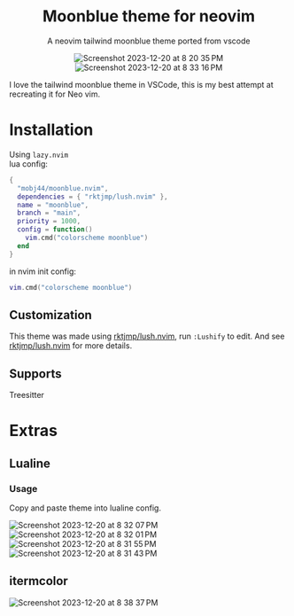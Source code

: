 <div align="center">
  
# Moonblue theme for neovim  
A neovim tailwind moonblue theme ported from vscode

![Screenshot 2023-12-20 at 8 20 35 PM](https://github.com/mobj44/moonblue/assets/95835461/15ed463b-b945-4f0b-94d4-7ecdfd959f14)
![Screenshot 2023-12-20 at 8 33 16 PM](https://github.com/mobj44/moonblue/assets/95835461/c4a18e91-cbf8-4c67-9c9f-0d0f2cdb992e)

</div>

I love the tailwind moonblue theme in VSCode, this is my best attempt at recreating it for Neo vim. 

# Installation

Using `lazy.nvim`  
lua config:
```lua
{
  "mobj44/moonblue.nvim",
  dependencies = { "rktjmp/lush.nvim" },
  name = "moonblue",
  branch = "main",
  priority = 1000,
  config = function()
    vim.cmd("colorscheme moonblue")
  end
}
```
in nvim init config:
```lua
vim.cmd("colorscheme moonblue")
```

## Customization
This theme was made using [rktjmp/lush.nvim](https://github.com/rktjmp/lush.nvim), run `:Lushify` to edit. And see [rktjmp/lush.nvim](https://github.com/rktjmp/lush.nvim) for more details. 

## Supports 
Treesitter 

# Extras
## Lualine
### Usage
Copy and paste theme into lualine config.

![Screenshot 2023-12-20 at 8 32 07 PM](https://github.com/mobj44/moonblue/assets/95835461/550d3d6a-c7d8-415b-ad90-e35c96946a1f)
![Screenshot 2023-12-20 at 8 32 01 PM](https://github.com/mobj44/moonblue/assets/95835461/fdda5561-2a50-4243-a303-8a1c9f1cfc31)
![Screenshot 2023-12-20 at 8 31 55 PM](https://github.com/mobj44/moonblue/assets/95835461/2f21363f-7e78-4482-bfac-e6446c2baaa4)
![Screenshot 2023-12-20 at 8 31 43 PM](https://github.com/mobj44/moonblue/assets/95835461/ca60a5d3-f557-49f5-b8fa-d49e00950c46)

## itermcolor
![Screenshot 2023-12-20 at 8 38 37 PM](https://github.com/mobj44/moonblue/assets/95835461/cb9614e0-fae2-45f3-92b8-d0b591de491f)
